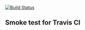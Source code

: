[![Build Status](https://travis-ci.org/Locheed/TestTesting.svg?branch=master)](https://travis-ci.org/Locheed/TestTesting)

## Smoke test for Travis CI
